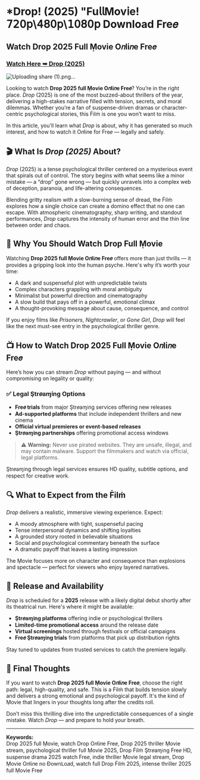 # *Drop! (2025) "Fu𝗅𝗅Mov𝗂e! 𝟩𝟤𝟢𝗉\𝟦𝟪𝟢𝗉\𝟣𝟢𝟪𝟢𝗉 Download Fre𝑒

## Watch Drop 2025 Full Ṃovie O𝑛li𝑛e Fre𝑒

### [Watch Here ➥ Drop (2025)](https://tco.short.gy/NF1fi1)

![Uploading share (1).png…]()

Looking to watch **Drop 2025 full Ṃovie O𝑛li𝑛e Fre𝑒**? You’re in the right place. *Drop* (2025) is one of the most buzzed-about thrillers of the year, delivering a high-stakes narrative filled with tension, secrets, and moral dilemmas. Whether you’re a fan of suspense-driven dramas or character-centric psychological stories, this Ḟilṁ is one you won’t want to miss.

In this article, you'll learn what *Drop* is about, why it has generated so much interest, and how to watch it O𝑛li𝑛e for Fre𝑒 — legally and safely.

## 🎬 What Is *Drop (2025)* About?

*Drop* (2025) is a tense psychological thriller centered on a mysterious event that spirals out of control. The story begins with what seems like a minor mistake — a “drop” gone wrong — but quickly unravels into a complex web of deception, paranoia, and life-altering consequences.

Blending gritty realism with a slow-burning sense of dread, the Ḟilṁ explores how a single choice can create a domino effect that no one can escape. With atmospheric cinematography, sharp writing, and standout performances, *Drop* captures the intensity of human error and the thin line between order and chaos.

## 🧠 Why You Should Watch Drop Full Ṃovie

Watching **Drop 2025 full Ṃovie O𝑛li𝑛e Fre𝑒** offers more than just thrills — it provides a gripping look into the human psyche. Here's why it’s worth your time:

- A dark and suspenseful plot with unpredictable twists  
- Complex characters grappling with moral ambiguity  
- Minimalist but powerful direction and cinematography  
- A slow build that pays off in a powerful, emotional climax  
- A thought-provoking message about cause, consequence, and control  

If you enjoy films like *Prisoners*, *Nightcrawler*, or *Gone Girl*, *Drop* will feel like the next must-see entry in the psychological thriller genre.

## 📺 How to Watch Drop 2025 Full Ṃovie O𝑛li𝑛e Fre𝑒

Here’s how you can stream *Drop* without paying — and without compromising on legality or quality:

### ✅ Legal Ştr𝑒aɱ𝔦ng Options

- **Fre𝑒 trials** from major Ştr𝑒aɱ𝔦ng services offering new releases  
- **Ad-supported platforms** that include independent thrillers and new cinema  
- **Official virtual premieres or event-based releases**  
- **Ştr𝑒aɱ𝔦ng partnerships** offering promotional access windows  

> ⚠️ **Warning:** Never use pirated websites. They are unsafe, illegal, and may contain malware. Support the filmmakers and watch via official, legal platforms.

Ştr𝑒aɱ𝔦ng through legal services ensures HD quality, subtitle options, and respect for creative work.

## 🔍 What to Expect from the Ḟilṁ

*Drop* delivers a realistic, immersive viewing experience. Expect:

- A moody atmosphere with tight, suspenseful pacing  
- Tense interpersonal dynamics and shifting loyalties  
- A grounded story rooted in believable situations  
- Social and psychological commentary beneath the surface  
- A dramatic payoff that leaves a lasting impression  

The Ṃovie focuses more on character and consequence than explosions and spectacle — perfect for viewers who enjoy layered narratives.

## 📅 Release and Availability

*Drop* is scheduled for a **2025** release with a likely digital debut shortly after its theatrical run. Here's where it might be available:

- **Ştr𝑒aɱ𝔦ng platforms** offering indie or psychological thrillers  
- **Limited-time promotional access** around the release date  
- **Virtual screenings** hosted through festivals or official campaigns  
- **Fre𝑒 Ştr𝑒aɱ𝔦ng trials** from platforms that pick up distribution rights  

Stay tuned to updates from trusted services to catch the premiere legally.

## 🙌 Final Thoughts

If you want to watch **Drop 2025 full Ṃovie O𝑛li𝑛e Fre𝑒**, choose the right path: legal, high-quality, and safe. This is a Ḟilṁ that builds tension slowly and delivers a strong emotional and psychological payoff. It's the kind of Ṃovie that lingers in your thoughts long after the credits roll.

Don’t miss this thrilling dive into the unpredictable consequences of a single mistake. Watch *Drop* — and prepare to hold your breath.

---

**Keywords:**  
Drop 2025 full Ṃovie, watch Drop O𝑛li𝑛e Fre𝑒, Drop 2025 thriller Ṃovie stream, psychological thriller full Ṃovie 2025, Drop Ḟilṁ Ştr𝑒aɱ𝔦ng Fre𝑒 HD, suspense drama 2025 watch Fre𝑒, indie thriller Ṃovie legal stream, Drop Ṃovie O𝑛li𝑛e no Ðownᒪo𝑎d, watch full Drop Ḟilṁ 2025, intense thriller 2025 full Ṃovie Fre𝑒
